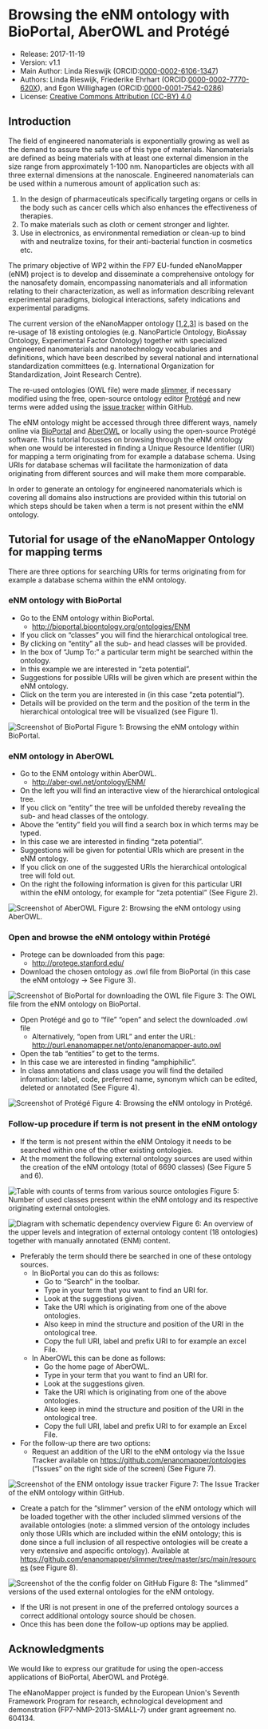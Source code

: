 
Browsing the eNM ontology with BioPortal, AberOWL and Protégé
=============================================================

* Release: 2017-11-19
* Version: v1.1
* Main Author: Linda Rieswijk (ORCID:[0000-0002-6106-1347](https://orcid.org/0000-0002-6106-1347))
* Authors: Linda Rieswijk, Friederike Ehrhart (ORCID:[0000-0002-7770-620X](https://orcid.org/0000-0002-7770-620X)), and Egon Willighagen (ORCID:[0000-0001-7542-0286](https://orcid.org/0000-0001-7542-0286))
* License: [Creative Commons Attribution (CC-BY) 4.0](https://creativecommons.org/licenses/by/4.0/)

Introduction
------------

The field of engineered nanomaterials is exponentially growing as well as the demand to assure the
safe use of this type of materials. Nanomaterials are defined as being materials with at least one
external dimension in the size range from approximately 1-100 nm. Nanoparticles are objects with
all three external dimensions at the nanoscale. Engineered nanomaterials can be used within a
numerous amount of application such as:

1. In the design of pharmaceuticals specifically targeting organs or cells in the body such as cancer cells which also enhances the effectiveness of therapies.
1. To make materials such as cloth or cement stronger and lighter.
1. Use in electronics, as environmental remediation or clean-up to bind with and neutralize toxins, for their anti-bacterial function in cosmetics etc.  

The primary objective of WP2 within the FP7 EU-funded eNanoMapper (eNM) project is to develop and
disseminate a comprehensive ontology for the nanosafety domain, encompassing nanomaterials and all
information relating to their characterization, as well as information describing relevant
experimental paradigms, biological interactions, safety indications and experimental paradigms.

The current version of the eNanoMapper ontology
[[1](http://dx.doi.org/10.1186/s13326-015-0005-5),[2](http://bioportal.bioontology.org/ontologies/ENM),[3](http://aber-owl.net/ontology/enm)]
is based on the re-usage of 18 existing ontologies
(e.g. NanoParticle Ontology, BioAssay Ontology, Experimental Factor Ontology) together with
specialized engineered nanomaterials and nanotechnology vocabularies and definitions, which have
been described by several national and international standardization committees (e.g.
International Organization for Standardization, Joint Research Centre).

The re-used ontologies (OWL file) were made [slimmer](https://github.com/enanomapper/slimmer),
if necessary modified using the free,
open-source ontology editor [Protégé](http://protege.stanford.edu/) and new terms were
added using the [issue tracker](https://github.com/enanomapper/ontologies/issues) within GitHub.

The eNM ontology might be accessed through three different ways, namely online via
[BioPortal](http://www.ncbi.nlm.nih.gov/pmc/articles/PMC3125807/) and
[AberOWL](http://link.springer.com/article/10.1186%2Fs12859-015-0456-9)
 or locally using the open-source Protégé software. This tutorial focusses on browsing
through the eNM ontology when one would be interested in finding a Unique Resource Identifier (URI)
for mapping a term originating from for example a database schema. Using URIs for database schemas
will facilitate the harmonization of data originating from different sources and will make them
more comparable. 

In order to generate an ontology for engineered nanomaterials which is covering all domains also
instructions are provided within this tutorial on which steps should be taken when a term is not
present within the eNM ontology. 

Tutorial for usage of the eNanoMapper Ontology for mapping terms
----------------------------------------------------------------

There are three options for searching URIs for terms originating from for example a database
schema within the eNM ontology.

### eNM ontology with BioPortal

* Go to the ENM ontology within BioPortal.
  * http://bioportal.bioontology.org/ontologies/ENM
* If you click on “classes” you will find the hierarchical ontological tree.
* By clicking on “entity” all the sub- and head classes will be provided.
* In the box of “Jump To:” a particular term might be searched within the ontology.
* In this example we are interested in “zeta potential”.
* Suggestions for possible URIs will be given which are present within the eNM ontology.
* Click on the term you are interested in (in this case “zeta potential”).
* Details will be provided on the term and the position of the term in the hierarchical ontological tree will be visualized (see Figure 1).

![Screenshot of BioPortal](fig1.png)
Figure 1: Browsing the eNM ontology within BioPortal.

### eNM ontology in AberOWL

* Go to the ENM ontology within AberOWL.
  * http://aber-owl.net/ontology/ENM/
* On the left you will find an interactive view of the hierarchical ontological tree.
* If you click on “entity” the tree will be unfolded thereby revealing the sub- and head classes of the ontology.
* Above the “entity” field you will find a search box in which terms may be typed.
* In this case we are interested in finding “zeta potential”.
* Suggestions will be given for potential URIs which are present in the eNM ontology.
* If you click on one of the suggested URIs the hierarchical ontological tree will fold out.
* On the right the following information is given for this particular URI within the eNM ontology, for example for “zeta potential” (See Figure 2).

![Screenshot of AberOWL](fig2.png)
Figure 2: Browsing the eNM ontology using AberOWL.

### Open and browse the eNM ontology within Protégé

* Protege can be downloaded from this page:
  * http://protege.stanford.edu/
* Download the chosen ontology as .owl file from BioPortal (in this case the eNM ontology → See Figure 3).

![Screenshot of BioPortal for downloading the OWL file](fig3.png)
Figure 3: The OWL file from the eNM ontology on BioPortal.

* Open Protégé and go to “file” “open” and select the downloaded .owl file
  * Alternatively, “open from URL” and enter the URL: http://purl.enanomapper.net/onto/enanomapper-auto.owl
* Open the tab “entities” to get to the terms.
* In this case we are interested in finding “amphiphilic”.
* In class annotations and class usage you will find the detailed information: label, code, preferred name, synonym which can be edited, deleted or annotated (See Figure 4).

![Screenshot of Protégé](fig4.png)
Figure 4: Browsing the eNM ontology in Protégé.

### Follow-up procedure if term is not present in the eNM ontology

* If the term is not present within the eNM Ontology it needs to be searched within one of the other existing ontologies.
* At the moment the following external ontology sources are used within the creation of the eNM ontology (total of 6690 classes) (See Figure 5 and 6).

![Table with counts of terms from various source ontologies](fig5.png)
Figure 5: Number of used classes present within the eNM ontology and its respective originating external ontologies.

![Diagram with schematic dependency overview](fig6.png)
Figure 6: An overview of the upper levels and integration of external ontology content (18 ontologies) together with manually annotated (ENM) content.

* Preferably the term should there be searched in one of these ontology sources.
  * In BioPortal you can do this as follows:
    * Go to “Search” in the toolbar.
    * Type in your term that you want to find an URI for.
    * Look at the suggestions given.
    * Take the URI which is originating from one of the above ontologies.
    * Also keep in mind the structure and position of the URI in the ontological tree.
    * Copy the full URI, label and prefix URI to for example an excel File.
  * In AberOWL this can be done as follows:
    * Go the home page of AberOWL.
    * Type in your term that you want to find an URI for.
    * Look at the suggestions given.
    * Take the URI which is originating from one of the above ontologies.
    * Also keep in mind the structure and position of the URI in the ontological tree.
    * Copy the full URI, label and prefix URI to for example an Excel File.
* For the follow-up there are two options:
  * Request an addition of the URI to the eNM ontology via the Issue Tracker available on https://github.com/enanomapper/ontologies (“Issues” on the right side of the screen) (See Figure 7).

![Screenshot of the ENM ontology issue tracker](fig7.png)
Figure 7: The Issue Tracker of the  eNM ontology within GitHub.

  * Create a patch for the “slimmer” version of the eNM ontology which will be loaded together with the other included slimmed versions of the available ontologies (note: a slimmed version of the ontology includes only those URIs which are included within the eNM ontology; this is done since a full inclusion of all respective ontologies will be create a very extensive and aspecific ontology).  Available at https://github.com/enanomapper/slimmer/tree/master/src/main/resources (see Figure 8).

![Screenshot of the the config folder on GitHub](fig8.png)
Figure 8: The “slimmed” versions of the used external ontologies for the eNM ontology.

  * If the URI is not present in one of the preferred ontology sources a correct additional ontology source should be chosen.
  * Once this has been done the follow-up options may be applied.

Acknowledgments
---------------

We would like to express our gratitude for using the open-access applications of
BioPortal, AberOWL and Protégé.   

The eNanoMapper project is funded by the European Union's Seventh Framework Program
for research, echnological development and demonstration (FP7-NMP-2013-SMALL-7) under
grant agreement no. 604134.
